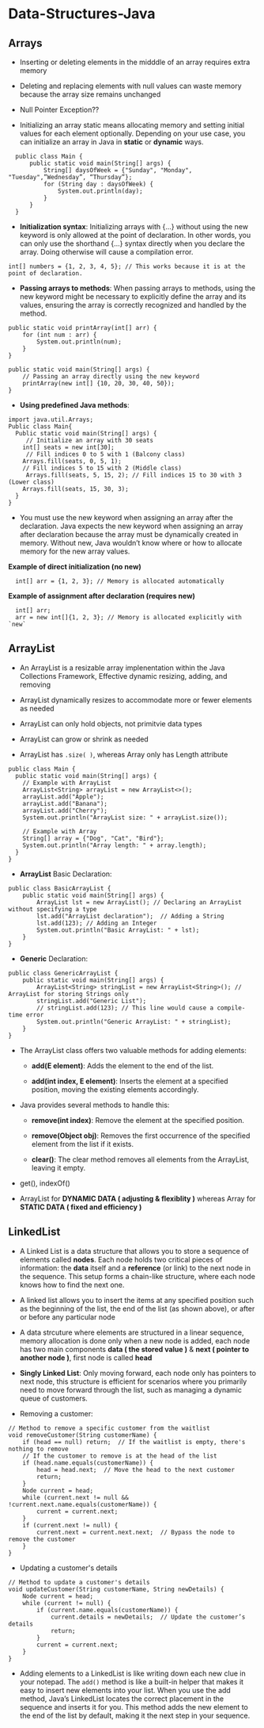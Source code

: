 # Data-Structures-Java
## Arrays
- Inserting or deleting elements in the midddle of an array requires extra memory

- Deleting and replacing elements with null values can waste memory because the array size remains unchanged

- Null Pointer Exception??

- Initializing an array static means allocating memory and setting initial values for each element optionally. Depending on your use case, you can initialize an array in Java in **static** or **dynamic** ways.
```
  public class Main {
      public static void main(String[] args) {
          String[] daysOfWeek = {"Sunday", "Monday", "Tuesday",”Wednesday”, “Thursday”};
          for (String day : daysOfWeek) {
              System.out.println(day);
          }
      }
  }
```

- **Initialization syntax**: Initializing arrays with {...} without using the new keyword is only allowed at the point of declaration. In other words, you can only use the shorthand {...} syntax directly when you declare the array. Doing otherwise will cause a compilation error.
```
int[] numbers = {1, 2, 3, 4, 5}; // This works because it is at the point of declaration.
```

- **Passing arrays to methods**: When passing arrays to methods, using the new keyword might be necessary to explicitly define the array and its values, ensuring the array is correctly recognized and handled by the method.
```
public static void printArray(int[] arr) {
    for (int num : arr) {
        System.out.println(num);
    }
}

public static void main(String[] args) {
    // Passing an array directly using the new keyword
    printArray(new int[] {10, 20, 30, 40, 50});
}
```

- **Using predefined Java methods**:
```
import java.util.Arrays; 
Public class Main{
  Public static void main(String[] args) {
     // Initialize an array with 30 seats 
    int[] seats = new int[30];
     // Fill indices 0 to 5 with 1 (Balcony class)
    Arrays.fill(seats, 0, 5, 1);
    // Fill indices 5 to 15 with 2 (Middle class)
     Arrays.fill(seats, 5, 15, 2); // Fill indices 15 to 30 with 3 (Lower class) 
    Arrays.fill(seats, 15, 30, 3);
  }
}
```

- You must use the new keyword when assigning an array after the declaration. Java expects the new keyword when assigning an array after declaration because the array must be dynamically created in memory. Without new, Java wouldn’t know where or how to allocate memory for the new array values.

**Example of direct initialization (no new)**
```
  int[] arr = {1, 2, 3}; // Memory is allocated automatically
```
**Example of assignment after declaration (requires new)**
```
  int[] arr;
  arr = new int[]{1, 2, 3}; // Memory is allocated explicitly with `new`
```

## ArrayList 
- An ArrayList is a resizable array implenentation within the Java Collections Framework, Effective dynamic resizing, adding, and removing

- ArrayList dynamically resizes to accommodate more or fewer elements as needed

- ArrayList can only hold objects, not primitvie data types

- ArrayList can grow or shrink as needed

- ArrayList has ```.size( )```, whereas Array only has Length attribute
```
public class Main {
  public static void main(String[] args) {
    // Example with ArrayList
    ArrayList<String> arrayList = new ArrayList<>();
    arrayList.add("Apple");
    arrayList.add("Banana");
    arrayList.add("Cherry");
    System.out.println("ArrayList size: " + arrayList.size());

    // Example with Array
    String[] array = {"Dog", "Cat", "Bird"};
    System.out.println("Array length: " + array.length);
  }
}
```
  
- **ArrayList** Basic Declaration:
```
public class BasicArrayList {
    public static void main(String[] args) {
        ArrayList lst = new ArrayList(); // Declaring an ArrayList without specifying a type
        lst.add("ArrayList declaration");  // Adding a String
        lst.add(123); // Adding an Integer
        System.out.println("Basic ArrayList: " + lst);
    }
}
```

- **Generic** Declaration:
```
public class GenericArrayList {
    public static void main(String[] args) {
        ArrayList<String> stringList = new ArrayList<String>(); // ArrayList for storing Strings only
        stringList.add("Generic List");
        // stringList.add(123); // This line would cause a compile-time error
        System.out.println("Generic ArrayList: " + stringList);
    }
}
```

- The ArrayList class offers two valuable methods for adding elements:
  - **add(E element)**: Adds the element to the end of the list.
  
  - **add(int index, E element)**: Inserts the element at a specified position, moving the existing elements accordingly.
 
- Java provides several methods to handle this:
  - **remove(int index)**: Remove the element at the specified position.
    
  - **remove(Object obj)**: Removes the first occurrence of the specified element from the list if it exists.
    
  - **clear()**: The clear method removes all elements from the ArrayList, leaving it empty.
 
- get(), indexOf()

- ArrayList for **DYNAMIC DATA ( adjusting & flexiblity )** whereas Array for **STATIC DATA ( fixed and efficiency )**

## LinkedList
- A Linked List is a data structure that allows you to store a sequence of elements called **nodes**. Each node holds two critical pieces of information: the **data** itself and a **reference** (or link) to the next node in the sequence. This setup forms a chain-like structure, where each node knows how to find the next one.

- A linked list allows you to insert the items at any specified position such as the beginning of the list, the end of the list (as shown above), or after or before any particular node

- A data strcuture where elements are structured in a linear sequence, memory allocation is done only when a new node is added, each node has two main components **data ( the stored value )** & **next ( pointer to another node )**, first node is called **head**
  
- **Singly Linked List**: Only moving forward, each node only has pointers to next node, this structure is efficient for scenarios where you primarily need to move forward through the list, such as managing a dynamic queue of customers.

- Removing a customer: 
```
// Method to remove a specific customer from the waitlist
void removeCustomer(String customerName) {
    if (head == null) return;  // If the waitlist is empty, there's nothing to remove
    // If the customer to remove is at the head of the list
    if (head.name.equals(customerName)) {
        head = head.next;  // Move the head to the next customer
        return;
    }
    Node current = head;
    while (current.next != null && !current.next.name.equals(customerName)) {
        current = current.next;
    }
    if (current.next != null) {
        current.next = current.next.next;  // Bypass the node to remove the customer
    }
}
```

- Updating a customer's details
```
// Method to update a customer's details
void updateCustomer(String customerName, String newDetails) {
    Node current = head;
    while (current != null) {
        if (current.name.equals(customerName)) {
            current.details = newDetails;  // Update the customer’s details
            return;
        }
        current = current.next;
    }
}
```

- Adding elements to a LinkedList is like writing down each new clue in your notepad. The ```add()``` method is like a built-in helper that makes it easy to insert new elements into your list. When you use the add method, Java’s LinkedList locates the correct placement in the sequence and inserts it for you. This method adds the new element to the end of the list by default, making it the next step in your sequence.

